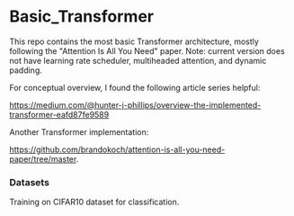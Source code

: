 # Basic_Transformer

This repo contains the most basic Transformer architecture, mostly following the "Attention Is All You Need" paper. Note: current version does not have learning rate scheduler, multiheaded attention, and dynamic padding.

For conceptual overview, I found the following article series helpful: 

https://medium.com/@hunter-j-phillips/overview-the-implemented-transformer-eafd87fe9589

Another Transformer implementation: 

https://github.com/brandokoch/attention-is-all-you-need-paper/tree/master.

### Datasets 

Training on CIFAR10 dataset for classification. 
